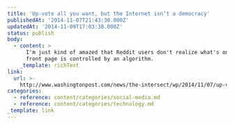 ```yaml
---
title: 'Up-vote all you want, but the Internet isn’t a democracy'
publishedAt: '2014-11-07T21:43:30.000Z'
updatedAt: '2014-11-09T17:03:38.000Z'
status: publish
body:
  - content: >
      I'm just kind of amazed that Reddit users don't realize what's on the
      front page is controlled by an algorithm.
    _template: richText
link:
  url: >-
    http://www.washingtonpost.com/news/the-intersect/wp/2014/11/07/up-vote-all-you-want-but-the-internet-isnt-a-democracy/
categories:
  - reference: content/categories/social-media.md
  - reference: content/categories/technology.md
_template: link
---
```



